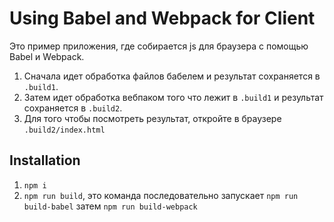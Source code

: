 # Using Babel and Webpack for Client

Это пример приложения, где собирается js для браузера с помощью Babel и Webpack.

1. Сначала идет обработка файлов бабелем и результат сохраняется в `.build1`.
2. Затем идет обработка вебпаком того что лежит в `.build1` и результат сохраняется в `.build2`.
3. Для того чтобы посмотреть результат, откройте в браузере `.build2/index.html`

## Installation

1. `npm i`
2. `npm run build`, это команда последовательно запускает `npm run build-babel` затем `npm run build-webpack`
